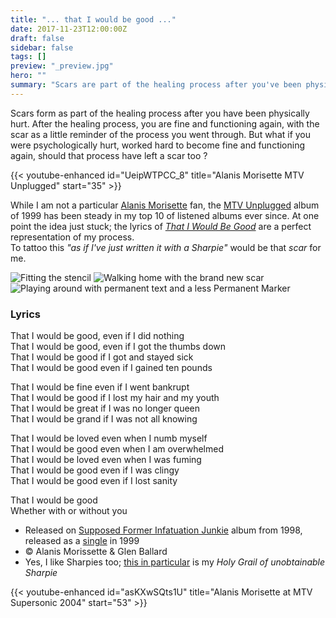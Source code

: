 ```yaml
---
title: "... that I would be good ..."
date: 2017-11-23T12:00:00Z
draft: false
sidebar: false
tags: []
preview: "_preview.jpg"
hero: ""
summary: "Scars are part of the healing process after you've been physically hurt"
---
```


Scars form as part of the healing process after you have been physically hurt. After the healing process, you are fine and functioning again, with the scar as a little reminder of the process you went through.
But what if you were psychologically hurt, worked hard to become fine and functioning again, should that process have left a scar too ?

{{< youtube-enhanced id="UeipWTPCC_8" title="Alanis Morisette MTV Unplugged" start="35" >}}

While I am not a particular [Alanis Morisette](https://alanis.com) fan, the [ MTV Unplugged](https://en.wikipedia.org/wiki/MTV_Unplugged_(Alanis_Morissette_album)) album of 1999 has been steady in my top 10 of listened albums ever since. At one point the idea just stuck; the lyrics of _[That I Would Be Good](https://en.wikipedia.org/wiki/That_I_Would_Be_Good)_ are a perfect representation of my process.  
To tattoo this _"as if I've just written it with a Sharpie"_ would be that _scar_ for me.

![Fitting the stencil](stencil.jpg)
![Walking home with the brand new scar](foil.jpg)
![Playing around with permanent text and a less _Permanent Marker_](overwhelmed.jpg)

### Lyrics

That I would be good, even if I did nothing  
That I would be good, even if I got the thumbs down  
That I would be good if I got and stayed sick  
That I would be good even if I gained ten pounds  

That I would be fine even if I went bankrupt  
That I would be good if I lost my hair and my youth  
That I would be great if I was no longer queen  
That I would be grand if I was not all knowing  

That I would be loved even when I numb myself  
That I would be good even when I am overwhelmed  
That I would be loved even when I was fuming  
That I would be good even if I was clingy  
That I would be good even if I lost sanity

That I would be good  
Whether with or without you

- Released on [Supposed Former Infatuation Junkie](https://en.wikipedia.org/wiki/Supposed_Former_Infatuation_Junkie) album from 1998, released as a [single](https://www.discogs.com/master/210356-Alanis-Morissette-That-I-Would-Be-Good) in 1999  
- &copy; Alanis Morissette & Glen Ballard
- Yes, I like Sharpies too; [this in particular](https://adamsavage.com/products/savage-industries-sherpa-pen) is my _Holy Grail of unobtainable Sharpie_

{{< youtube-enhanced id="asKXwSQts1U" title="Alanis Morisette at MTV Supersonic 2004" start="53" >}}
